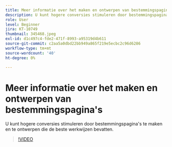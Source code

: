 ```yaml
---
title: Meer informatie over het maken en ontwerpen van bestemmingspagina's
description: U kunt hogere conversies stimuleren door bestemmingspagina's te maken en te ontwerpen die de beste werkwijzen bevatten.
role: User
level: Beginner
jira: KT-10749
thumbnail: 345468.jpeg
exl-id: d1c497c4-fde2-471f-8993-a95319d4b611
source-git-commit: c2aa5a0dbd22bb949a865f219e5ecbc2c96d6286
workflow-type: tm+mt
source-wordcount: '40'
ht-degree: 0%

---
```


# Meer informatie over het maken en ontwerpen van bestemmingspagina&#39;s

U kunt hogere conversies stimuleren door bestemmingspagina&#39;s te maken en te ontwerpen die de beste werkwijzen bevatten.

>[!VIDEO](https://video.tv.adobe.com/v/345468/?quality=12&learn=on)
